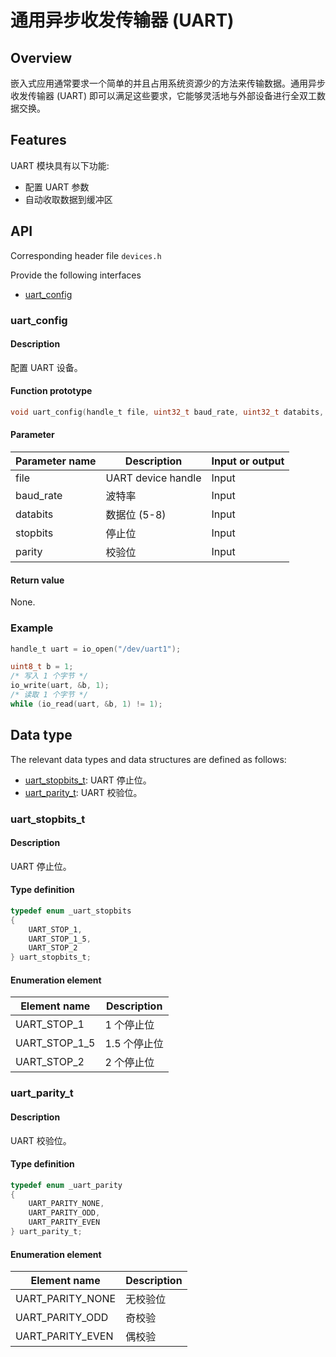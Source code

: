 # 通用异步收发传输器 (UART)

## Overview

嵌入式应用通常要求一个简单的并且占用系统资源少的方法来传输数据。通用异步收发传输器 (UART) 即可以满足这些要求，它能够灵活地与外部设备进行全双工数据交换。

## Features

UART 模块具有以下功能:

- 配置 UART 参数
- 自动收取数据到缓冲区

## API

Corresponding header file `devices.h`

Provide the following interfaces

- [uart\_config](#uartconfig)

### uart\_config

#### Description

配置 UART 设备。

#### Function prototype

```c
void uart_config(handle_t file, uint32_t baud_rate, uint32_t databits, uart_stopbits_t stopbits, uart_parity_t parity);
```

#### Parameter

| Parameter name    |   Description       |  Input or output  |
| ---------- | ------------ | --------- |
| file       | UART device handle | Input      |
| baud\_rate | 波特率        | Input      |
| databits   | 数据位 (5-8)  | Input      |
| stopbits   | 停止位        | Input      |
| parity     | 校验位        | Input      |

#### Return value

None.

### Example

```c
handle_t uart = io_open("/dev/uart1");

uint8_t b = 1;
/* 写入 1 个字节 */
io_write(uart, &b, 1);
/* 读取 1 个字节 */
while (io_read(uart, &b, 1) != 1);
```

## Data type

The relevant data types and data structures are defined as follows:

- [uart\_stopbits\_t](#uartstopbitst): UART 停止位。
- [uart\_parity\_t](#uartparityt): UART 校验位。

### uart\_stopbits\_t

#### Description

UART 停止位。

#### Type definition

```c
typedef enum _uart_stopbits
{
    UART_STOP_1,
    UART_STOP_1_5,
    UART_STOP_2
} uart_stopbits_t;  
```

#### Enumeration element

| Element name          | Description        |
| ---------------- | ----------- |
| UART\_STOP\_1    | 1 个停止位   |
| UART\_STOP\_1\_5 | 1.5 个停止位 |
| UART\_STOP\_2    | 2 个停止位   |

### uart\_parity\_t

#### Description

UART 校验位。

#### Type definition

```c
typedef enum _uart_parity
{
    UART_PARITY_NONE,
    UART_PARITY_ODD,
    UART_PARITY_EVEN
} uart_parity_t;
```

#### Enumeration element

| Element name            | Description        |
| ------------------ | ----------- |
| UART\_PARITY\_NONE | 无校验位    |
| UART\_PARITY\_ODD  | 奇校验      |
| UART\_PARITY\_EVEN | 偶校验      |